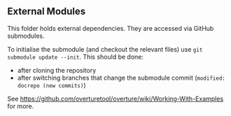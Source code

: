 External Modules
---
This folder holds external dependencies. They are accessed via GitHub submodules.

To initialise the submodule (and checkout the relevant files) use `git
submodule update --init`. This should be done:

* after cloning the repository
* after switching branches that  change the submodule commit (`modified: docrepo (new commits)`) 

See https://github.com/overturetool/overture/wiki/Working-With-Examples for more.
